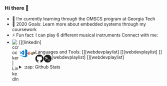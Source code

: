 ### Hi there 👋

<!--
**ccrocker72/ccrocker72** is a ✨ _special_ ✨ repository because its `README.md` (this file) appears on your GitHub profile.
-->
- 🌱 I’m currently learning through the OMSCS program at Georgia Tech
- 🥅 2020 Goals: Learn more about embedded systems through my coursework
- ⚡ Fun fact: I can play 6 different musical instruments
Connect with me:
- [<img align="left" alt="ccrocker | LinkedIn" width="22px" src="https://cdn.jsdelivr.net/npm/simple-icons@v3/icons/linkedin.svg" />][linkedin]


Languages and Tools:
[<img align="left" alt="Visual Studio Code" width="26px" src="https://raw.githubusercontent.com/github/explore/80688e429a7d4ef2fca1e82350fe8e3517d3494d/topics/visual-studio-code/visual-studio-code.png" />][webdevplaylist]
[<img align="left" alt="Git" width="26px" src="https://raw.githubusercontent.com/github/explore/80688e429a7d4ef2fca1e82350fe8e3517d3494d/topics/git/git.png" />][webdevplaylist]
[<img align="left" alt="GitHub" width="26px" src="https://raw.githubusercontent.com/github/explore/78df643247d429f6cc873026c0622819ad797942/topics/github/github.png" />][webdevplaylist]
[<img align="left" alt="Terminal" width="26px" src="https://raw.githubusercontent.com/github/explore/80688e429a7d4ef2fca1e82350fe8e3517d3494d/topics/terminal/terminal.png" />][webdevplaylist]

<details>
  <summary>:zap: Github Stats</summary>

  <img align="left" alt="ccrocker72's Github Stats" src="![Github stats](https://github-readme-stats.vercel.app/api?username=ccrocker72)" />

</details>
